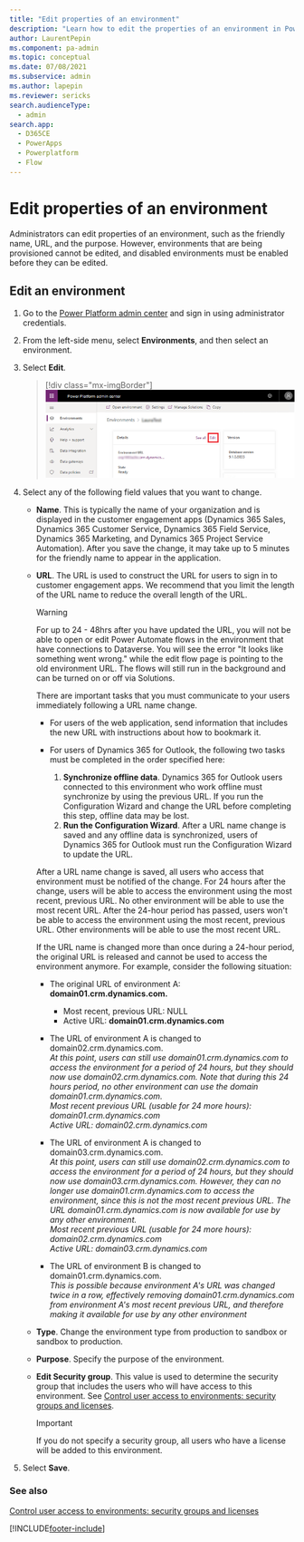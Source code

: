 ```yaml
---
title: "Edit properties of an environment"
description: "Learn how to edit the properties of an environment in Power Platform admin center, including URL, friendly name, type, and security group."
author: LaurentPepin 
ms.component: pa-admin
ms.topic: conceptual
ms.date: 07/08/2021
ms.subservice: admin
ms.author: lapepin
ms.reviewer: sericks
search.audienceType: 
  - admin
search.app:
  - D365CE
  - PowerApps
  - Powerplatform
  - Flow
---
```

# Edit properties of an environment 

Administrators can edit properties of an environment, such as the friendly name, URL, and the purpose. However, environments that are being provisioned cannot be edited, and disabled environments must be enabled before they can be edited.  
  
## Edit an environment  
  
1. Go to the [Power Platform admin center](https://admin.powerplatform.microsoft.com) and sign in using administrator credentials.

2. From the left-side menu, select **Environments**, and then select an environment.

3. Select **Edit**.

   > [!div class="mx-imgBorder"] 
   > ![Select Edit.](media/select-edit.png "Select Edit")

4. Select any of the following field values that you want to change.  
  
   - **Name**. This is typically the name of your organization and is displayed in the customer engagement apps (Dynamics 365 Sales, Dynamics 365 Customer Service, Dynamics 365 Field Service, Dynamics 365 Marketing, and Dynamics 365 Project Service Automation). After you save the change, it may take up to 5 minutes for the friendly name to appear in the application.  
  
   - **URL**. The URL is used to construct the URL for users to sign in to customer engagement apps. We recommend that you limit the length of the URL name to reduce the overall length of the URL.  
  
     > [!WARNING]
     > For up to 24 - 48hrs after you have updated the URL, you will not be able to open or edit Power Automate flows in the environment that have connections to Dataverse. You will see the error "It looks like something went wrong." while the edit flow page is pointing to the old environment URL. The flows will still run in the background and can be turned on or off via Solutions.
     > 
     >  There are important tasks that you must communicate to your users immediately following a URL name change.  
     > 
     > - For users of the web application, send information that includes the new URL with instructions about how to bookmark it.  
     > - For users of Dynamics 365 for Outlook, the following two tasks must be completed in the order specified here:  
     > 
     >   1. **Synchronize offline data**. Dynamics 365 for Outlook users connected to this environment who work offline must synchronize by using the previous URL. If you run the Configuration Wizard and change the URL before completing this step, offline data may be lost.  
     >   2. **Run the Configuration Wizard**. After a URL name change is saved and any offline data is synchronized, users of Dynamics 365 for Outlook must run the Configuration Wizard to update the URL.  
  
        After a URL name change is saved, all users who access that environment must be notified of the change. For 24 hours after the change, users will be able to access the environment using the most recent, previous URL. No other environment will be able to use the most recent URL. After the 24-hour period has passed, users won't be able to access the environment using the most recent, previous URL. Other environments will be able to use the most recent URL.
  
        If the URL name is changed more than once during a 24-hour period, the original URL is released and cannot be used to access the environment anymore. For example, consider the following situation:  
  
     - The original URL of environment A: **domain01.crm.dynamics.com.**
        - Most recent, previous URL: NULL
        - Active URL: **domain01.crm.dynamics.com**
  
     - The URL of environment A is changed to domain02.crm.dynamics.com.<br>
       _At this point, users can still use domain01.crm.dynamics.com to access the environment for a period of 24 hours, but they should now use domain02.crm.dynamics.com. Note that during this 24 hours period, no other environment can use the domain domain01.crm.dynamics.com._<br>
     _Most recent previous URL (usable for 24 more hours): domain01.crm.dynamics.com_<br>
     _Active URL: domain02.crm.dynamics.com_<br>
  
     - The URL of environment A is changed to domain03.crm.dynamics.com.<br>
     _At this point, users can still use domain02.crm.dynamics.com to access the environment for a period of 24 hours, but they should now use domain03.crm.dynamics.com. However, they can no longer use domain01.crm.dynamics.com to access the environment, since this is not the most recent previous URL. The URL domain01.crm.dynamics.com is now available for use by any other environment._<br>
     _Most recent previous URL (usable for 24 more hours): domain02.crm.dynamics.com_<br>
     _Active URL: domain03.crm.dynamics.com_<br>

     - The URL of environment B is changed to domain01.crm.dynamics.com.<br>
     _This is possible because environment A's URL was changed twice in a row, effectively removing domain01.crm.dynamics.com from environment A's most recent previous URL, and therefore making it available for use by any other environment_

   - **Type**. Change the environment type from production to sandbox or sandbox to production.

   - **Purpose**. Specify the purpose of the environment. 
  
   - **Edit Security group**. This value is used to determine the security group that includes the users who will have access to this environment. See [Control user access to environments: security groups and licenses](control-user-access.md).
  
     > [!IMPORTANT]
     >  If you do not specify a security group, all users who have a license will be added to this environment.  
  
5. Select **Save**.  
  
### See also
[Control user access to environments: security groups and licenses](control-user-access.md)

[!INCLUDE[footer-include](../includes/footer-banner.md)]
